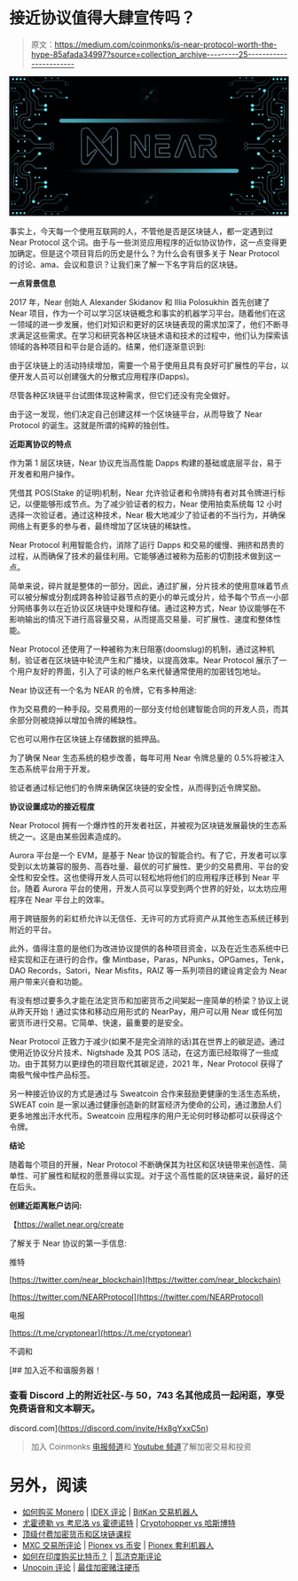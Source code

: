 # 接近协议值得大肆宣传吗？

> 原文：<https://medium.com/coinmonks/is-near-protocol-worth-the-hype-85afada34997?source=collection_archive---------25----------------------->

![](img/196aa2250fe911cee4424441f83b9f55.png)

事实上，今天每一个使用互联网的人，不管他是否是区块链人，都一定遇到过 Near Protocol 这个词。由于与一些浏览应用程序的近似协议协作，这一点变得更加确定。但是这个项目背后的历史是什么？为什么会有很多关于 Near Protocol 的讨论、ama、会议和意识？让我们来了解一下名字背后的区块链。

**一点背景信息**

2017 年，Near 创始人 Alexander Skidanov 和 Illia Polosukhin 首先创建了 Near 项目，作为一个可以学习区块链概念和事实的机器学习平台。随着他们在这一领域的进一步发展，他们对知识和更好的区块链表现的需求加深了，他们不断寻求满足这些需求。在学习和研究各种区块链术语和技术的过程中，他们认为探索该领域的各种项目和平台是合适的。结果，他们逐渐意识到:

由于区块链上的活动持续增加，需要一个易于使用且具有良好可扩展性的平台，以便开发人员可以创建强大的分散式应用程序(Dapps)。

尽管各种区块链平台试图体现这种需求，但它们还没有完全做好。

由于这一发现，他们决定自己创建这样一个区块链平台，从而导致了 Near Protocol 的诞生。这就是所谓的纯粹的独创性。

**近距离协议的特点**

作为第 1 层区块链，Near 协议充当高性能 Dapps 构建的基础或底层平台，易于开发者和用户操作。

凭借其 POS(Stake 的证明)机制，Near 允许验证者和令牌持有者对其令牌进行标记，以便能够形成节点。为了减少验证者的权力，Near 使用拍卖系统每 12 小时选择一次验证者。通过这种技术，Near 极大地减少了验证者的不当行为，并确保网络上有更多的参与者，最终增加了区块链的稀缺性。

Near Protocol 利用智能合约，消除了运行 Dapps 和交易的缓慢、拥挤和昂贵的过程，从而确保了技术的最佳利用。它能够通过被称为茄影的切割技术做到这一点。

简单来说，碎片就是整体的一部分。因此，通过扩展，分片技术的使用意味着节点可以被分解或分割成跨各种验证器节点的更小的单元或分片，给予每个节点一小部分网络事务以在近协议区块链中处理和存储。通过这种方式，Near 协议能够在不影响输出的情况下进行高容量交易，从而提高交易量、可扩展性、速度和整体性能。

Near Protocol 还使用了一种被称为末日阻塞(doomslug)的机制，通过这种机制，验证者在区块链中轮流产生和广播块，以提高效率。Near Protocol 展示了一个用户友好的界面，引入了可读的帐户名来代替通常使用的加密钱包地址。

Near 协议还有一个名为 NEAR 的令牌，它有多种用途:

作为交易费的一种手段。交易费用的一部分支付给创建智能合同的开发人员，而其余部分则被烧掉以增加令牌的稀缺性。

它也可以用作在区块链上存储数据的抵押品。

为了确保 Near 生态系统的稳步改善，每年可用 Near 令牌总量的 0.5%将被注入生态系统平台用于开发。

验证者通过标记他们的令牌来确保区块链的安全性，从而得到近令牌奖励。

**协议设置成功的接近程度**

Near Protocol 拥有一个爆炸性的开发者社区，并被视为区块链发展最快的生态系统之一。这是由某些因素造成的。

Aurora 平台是一个 EVM，是基于 Near 协议的智能合约。有了它，开发者可以享受到以太坊兼容的服务、高吞吐量、最优的可扩展性、更少的交易费用、平台的安全性和安全性。这也使得开发人员可以轻松地将他们的应用程序迁移到 Near 平台。随着 Aurora 平台的使用，开发人员可以享受到两个世界的好处，以太坊应用程序在 Near 平台上的效率。

用于跨链服务的彩虹桥允许以无信任、无许可的方式将资产从其他生态系统迁移到附近的平台。

此外，值得注意的是他们为改进协议提供的各种项目资金，以及在近生态系统中已经实现和正在进行的合作。像 Mintbase，Paras，NPunks，OPGames，Tenk，DAO Records，Satori，Near Misfits，RAIZ 等一系列项目的建设肯定会为 Near 用户带来兴奋和功能。

有没有想过要多久才能在法定货币和加密货币之间架起一座简单的桥梁？协议上说从昨天开始！通过实体和移动应用形式的 NearPay，用户可以用 Near 或任何加密货币进行交易。它简单、快速，最重要的是安全。

Near Protocol 正致力于减少(如果不是完全消除的话)其在世界上的碳足迹。通过使用近协议分片技术、Nigtshade 及其 POS 活动，在这方面已经取得了一些成功。由于其努力以更绿色的项目取代其碳足迹，2021 年，Near Protocol 获得了南极气候中性产品标签。

另一种接近协议的方式是通过与 Sweatcoin 合作来鼓励更健康的生活生态系统，SWEAT coin 是一家以通过健康创造新的财富经济为使命的公司，通过激励人们更多地推出汗水代币。Sweatcoin 应用程序的用户无论何时移动都可以获得这个令牌。

**结论**

随着每个项目的开展，Near Protocol 不断确保其为社区和区块链带来创造性、简单性、可扩展性和赋权的愿景得以实现。对于这个高性能的区块链来说，最好的还在后头。

**创建近距离账户访问:**

【https://wallet.near.org/create 

了解关于 Near 协议的第一手信息:

推特

[https://twitter.com/near_blockchain](https://twitter.com/near_blockchain)

[https://twitter.com/NEARProtocol](https://twitter.com/NEARProtocol)

电报

[https://t.me/cryptonear](https://t.me/cryptonear)

不调和

[](https://discord.com/invite/Hx8gYxxC5n) [## 加入近不和谐服务器！

### 查看 Discord 上的附近社区-与 50，743 名其他成员一起闲逛，享受免费语音和文本聊天。

discord.com](https://discord.com/invite/Hx8gYxxC5n) 

> 加入 Coinmonks [电报频道](https://t.me/coincodecap)和 [Youtube 频道](https://www.youtube.com/c/coinmonks/videos)了解加密交易和投资

# 另外，阅读

*   [如何购买 Monero](https://coincodecap.com/buy-monero) | [IDEX 评论](https://coincodecap.com/idex-review) | [BitKan 交易机器人](https://coincodecap.com/bitkan-trading-bot)
*   [尤霍德勒 vs 考尼洛 vs 霍德诺特](/coinmonks/youhodler-vs-coinloan-vs-hodlnaut-b1050acde55a) | [Cryptohopper vs 哈斯博特](https://coincodecap.com/cryptohopper-vs-haasbot)
*   [顶级付费加密货币和区块链课程](https://coincodecap.com/blockchain-courses)
*   [MXC 交易所评论](/coinmonks/mxc-exchange-review-3af0ec1cba8c) | [Pionex vs 币安](https://coincodecap.com/pionex-vs-binance) | [Pionex 套利机器人](https://coincodecap.com/pionex-arbitrage-bot)
*   [如何在印度购买比特币？](/coinmonks/buy-bitcoin-in-india-feb50ddfef94) | [瓦济克斯评论](/coinmonks/wazirx-review-5c811b074f5b)
*   [Unocoin 评论](https://coincodecap.com/unocoin-review) | [最佳加密赌注硬币](https://coincodecap.com/best-crypto-staking-coins)